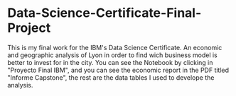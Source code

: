 # Data-Science-Certificate-Final-Project
This is my final work for the IBM's Data Science Certificate.  An economic and geographic analysis of Lyon in order to find wich business model is better to invest for in the city. You can see the Notebook by clicking in "Proyecto Final IBM", and you can see the economic report in the PDF titled "Informe Capstone", the rest are the data tables I used to develope the analysis.
